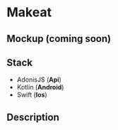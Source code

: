 # Makeat

## Mockup (coming soon)

## Stack

- AdonisJS (**Api**)
- Kotlin (**Android**)
- Swift (**Ios**)

## Description